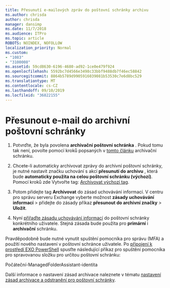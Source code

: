 ```yaml
---
title: Přesunutí e-mailových zpráv do poštovní schránky archivu
ms.author: chrisda
author: chrisda
manager: dansimp
ms.date: 11/7/2018
ms.audience: ITPro
ms.topic: article
ROBOTS: NOINDEX, NOFOLLOW
localization_priority: Normal
ms.custom:
- "1083"
- "3100008"
ms.assetid: 59cd8630-6196-4680-ad92-1ce0e479f924
ms.openlocfilehash: 5592bc7d4566e3498c33bbf9488db7f46ec58842
ms.sourcegitcommit: 8864b5789d9905916039081b53530c7e6d8bc529
ms.translationtype: MT
ms.contentlocale: cs-CZ
ms.lasthandoff: 09/10/2019
ms.locfileid: "36822155"
---
```

# <a name="move-email-to-the-archive-mailbox"></a>Přesunout e-mail do archivní poštovní schránky

1. Potvrďte, že byla povolena **archivační poštovní schránka** . Pokud tomu tak není, povolte pomocí kroků popsaných v [tomto článku](https://docs.microsoft.com/office365/securitycompliance/enable-archive-mailboxes) archivační schránku.

2. Chcete-li automaticky archivovat zprávy do archivní poštovní schránky, je nutné nastavit značku uchování s akcí **přesunutí do archivu** , která bude **automaticky použita na celou poštovní schránku (výchozí)**. Pomocí kroků zde Vytvořte tag: [Archivovat výchozí tag](https://docs.microsoft.com/office365/securitycompliance/set-up-an-archive-and-deletion-policy-for-mailboxes#create-a-custom-archive-default-policy-tag).

3. Potom přidejte tag **Archivovat** do zásad uchovávání informací. V centru pro správu serveru Exchange vyberte možnost **zásady uchovávání informací** > přidejte do zásady příkaz **přesunout do archivní značky** > **Uložit**.

4. Nyní [přiřaďte zásadu uchovávání informací](https://docs.microsoft.com/exchange/security-and-compliance/messaging-records-management/apply-retention-policy) do poštovní schránky konkrétního uživatele. Stejná zásada bude použita pro **primární** i **archivační** schránku.

Pravděpodobně bude nutné vynutit spuštění pomocníka pro správu (MFA) a použití nového nastavení v poštovní schránce uživatele. Po [připojení k prostředí EXO PowerShell](https://docs.microsoft.com/powershell/exchange/exchange-online/connect-to-exchange-online-powershell/connect-to-exchange-online-powershell?view=exchange-ps) spusťte následující příkaz pro spuštění pomocníka pro spravovanou složku pro určitou poštovní schránku:
  
Počáteční-ManagedFolderAssistant-identita<name of the mailbox>

Další informace o nastavení zásad archivace naleznete v tématu [nastavení zásad archivace a odstranění pro poštovní schránky](https://docs.microsoft.com/office365/securitycompliance/set-up-an-archive-and-deletion-policy-for-mailboxes#step-1-enable-archive-mailboxes-for-users).
  